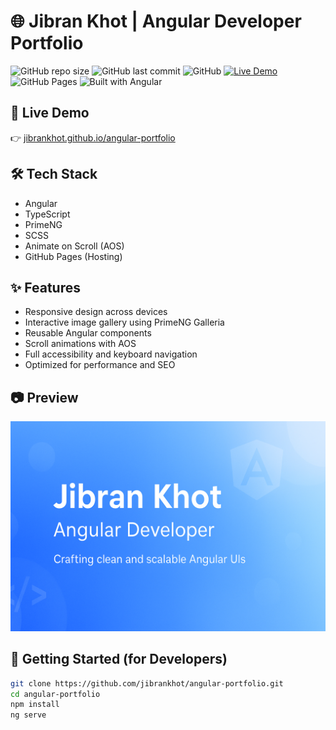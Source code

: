 # 🌐 Jibran Khot | Angular Developer Portfolio

![GitHub repo size](https://img.shields.io/github/repo-size/jibrankhot/angular-portfolio)
![GitHub last commit](https://img.shields.io/github/last-commit/jibrankhot/angular-portfolio)
![GitHub](https://img.shields.io/github/license/jibrankhot/angular-portfolio)
[![Live Demo](https://img.shields.io/badge/Live-Demo-blue)](https://jibrankhot.github.io/angular-portfolio/)
![GitHub Pages](https://img.shields.io/badge/GitHub_Pages-Live-green)
![Built with Angular](https://img.shields.io/badge/Built%20With-Angular-red)

## 📌 Live Demo

👉 [jibrankhot.github.io/angular-portfolio](https://jibrankhot.github.io/angular-portfolio/)

## 🛠️ Tech Stack

- Angular
- TypeScript
- PrimeNG
- SCSS
- Animate on Scroll (AOS)
- GitHub Pages (Hosting)

## ✨ Features

- Responsive design across devices
- Interactive image gallery using PrimeNG Galleria
- Reusable Angular components
- Scroll animations with AOS
- Full accessibility and keyboard navigation
- Optimized for performance and SEO

## 📷 Preview

![Preview](https://raw.githubusercontent.com/jibrankhot/angular-portfolio/main/src/assets/images/preview.png)

## 🚀 Getting Started (for Developers)

```bash
git clone https://github.com/jibrankhot/angular-portfolio.git
cd angular-portfolio
npm install
ng serve
